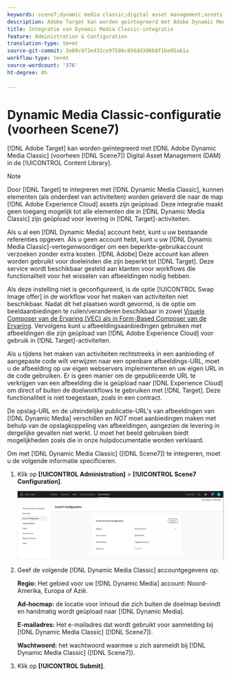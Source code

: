 ```yaml
---
keywords: scene7;dynamic media classic;digital asset management;assets;dam;content library;swap image
description: Adobe Target kan worden geïntegreerd met Adobe Dynamic Media Classic (voorheen Scene7) voor Digital Asset Management (DAM) in de inhoudsbibliotheek.
title: Integratie van Dynamic Media Classic-integratie
feature: Administration & Configuration
translation-type: tm+mt
source-git-commit: 2e80c972e432ce97596c856dd396b8f1be05a61a
workflow-type: tm+mt
source-wordcount: '376'
ht-degree: 0%

---
```



# Dynamic Media Classic-configuratie (voorheen Scene7)

[!DNL Adobe Target] kan worden geïntegreerd met  [!DNL Adobe Dynamic Media Classic] (voorheen  [!DNL Scene7]) Digital Asset Management (DAM) in de  [!UICONTROL Content Library].

>[!NOTE]
>
>Door [!DNL Target] te integreren met [!DNL Dynamic Media Classic], kunnen elementen (als onderdeel van activiteiten) worden geleverd die naar de map [!DNL Adobe Experience Cloud] assets zijn geüpload. Deze integratie maakt geen toegang mogelijk tot alle elementen die in [!DNL Dynamic Media Classic] zijn geüpload voor levering in [!DNL Target]-activiteiten.

Als u al een [!DNL Dynamic Media] account hebt, kunt u uw bestaande referenties opgeven. Als u geen account hebt, kunt u uw [!DNL Dynamic Media Classic]-vertegenwoordiger om een beperkte-gebruikaccount verzoeken zonder extra kosten. [!DNL Adobe] Deze account kan alleen worden gebruikt voor doeleinden die zijn beperkt tot [!DNL Target]. Deze service wordt beschikbaar gesteld aan klanten voor workflows die functionaliteit voor het wisselen van afbeeldingen nodig hebben.

<!-- 
>[!NOTE]
>
>A restricted-use, free [!DNL Dynamic Media Classic] account for [!DNL Adobe Target] is no longer supported for new customers or new users. Existing sign-in credentials work as usual. 
-->

Als deze instelling niet is geconfigureerd, is de optie [!UICONTROL Swap Image offer] in de workflow voor het maken van activiteiten niet beschikbaar. Nadat dit het plaatsen wordt gevormd, is de optie om beeldaanbiedingen te ruilen/veranderen beschikbaar in zowel [Visuele Composer van de Ervaring (VEC) als in Form-Based Composer van de Ervaring](/help/c-experiences/experiences.md#concept_A2E10F6AFB3D4AEAB6951EE14688848D). Vervolgens kunt u afbeeldingsaanbiedingen gebruiken met afbeeldingen die zijn geüpload van [!DNL Adobe Experience Cloud] voor gebruik in [!DNL Target]-activiteiten.

Als u tijdens het maken van activiteiten rechtstreeks in een aanbieding of aangepaste code wilt verwijzen naar een openbare afbeeldings-URL, moet u de afbeelding op uw eigen webservers implementeren en uw eigen URL in de code gebruiken. Er is geen manier om de gepubliceerde URL te verkrijgen van een afbeelding die is geüpload naar [!DNL Experience Cloud] om direct of buiten de doelworkflows te gebruiken met [!DNL Target]. Deze functionaliteit is niet toegestaan, zoals in een contract.

De opslag-URL en de uiteindelijke publicatie-URL&#39;s van afbeeldingen van [!DNL Dynamic Media] verschillen en *NOT* moet aanbiedingen maken met behulp van de opslagkoppeling van afbeeldingen, aangezien de levering in dergelijke gevallen niet werkt. U moet het beeld gebruiken biedt mogelijkheden zoals die in onze hulpdocumentatie worden verklaard.

Om met [!DNL Dynamic Media Classic] ([!DNL Scene7]) te integreren, moet u de volgende informatie specificeren.

1. Klik op **[!UICONTROL Administration]** > **[!UICONTROL Scene7 Configuration]**.

   ![Scene7-pagina](/help/administrating-target/assets/scene7.png)

1. Geef de volgende [!DNL Dynamic Media Classic] accountgegevens op:

   **Regio:** Het gebied voor uw  [!DNL Dynamic Media] account: Noord-Amerika, Europa of Azië.

   **Ad-hocmap:** de locatie voor inhoud die zich buiten de doelmap bevindt en handmatig wordt geüpload naar  [!DNL Dynamic Media].

   **E-mailadres:** Het e-mailadres dat wordt gebruikt voor aanmelding bij  [!DNL Dynamic Media Classic] ([!DNL Scene7]).

   **Wachtwoord:** het wachtwoord waarmee u zich aanmeldt bij  [!DNL Dynamic Media Classic] ([!DNL Scene7]).

1. Klik op **[!UICONTROL Submit]**.
